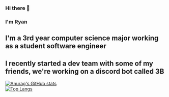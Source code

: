 ### Hi there 👋
### I'm Ryan
## I'm a 3rd year computer science major working as a student software engineer
## I recently started a dev team with some of my friends, we're working on a discord bot called 3B
[![Anurag's GitHub stats](https://github-readme-stats.vercel.app/api?username=ryan-neubs&count_private=true&show_icons=true&theme=synthwave)](https://github.com/anuraghazra/github-readme-stats)
<br>
[![Top Langs](https://github-readme-stats.vercel.app/api/top-langs/?username=ryan-neubs&theme=synthwave)](https://github.com/anuraghazra/github-readme-stats)
